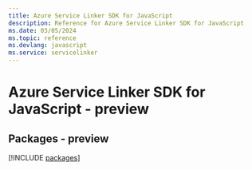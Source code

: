 ```yaml
---
title: Azure Service Linker SDK for JavaScript
description: Reference for Azure Service Linker SDK for JavaScript
ms.date: 03/05/2024
ms.topic: reference
ms.devlang: javascript
ms.service: servicelinker
---
```

# Azure Service Linker SDK for JavaScript - preview
## Packages - preview
[!INCLUDE [packages](service-linker-index.md)]